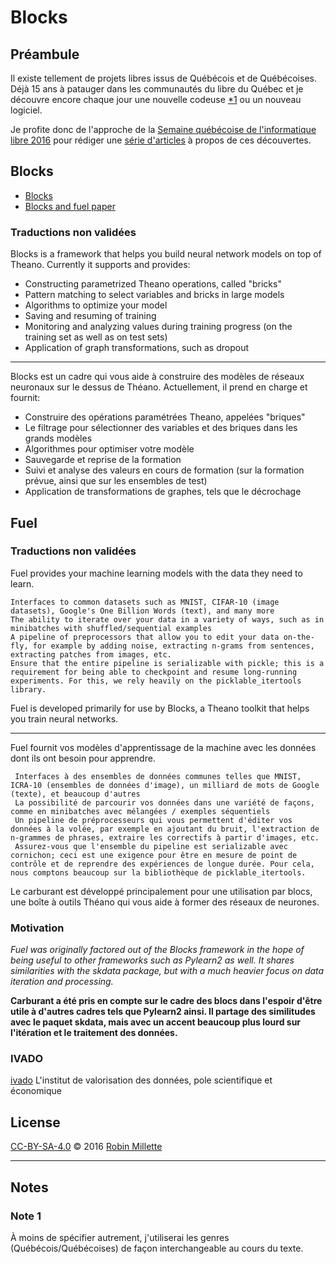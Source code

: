 # Blocks

## Préambule
Il existe tellement de projets libres issus de Québécois et de Québécoises.
Déjà 15 ans à patauger dans les communautés du libre du Québec et
je découvre encore chaque jour une nouvelle codeuse [*1][] ou un nouveau logiciel.

Je profite donc de l'approche de la
[Semaine québécoise de l'informatique libre 2016][SQIL] pour rédiger
une [série d'articles](.) à propos de ces découvertes.

## Blocks
* [Blocks][]
* [Blocks and fuel paper][]

### Traductions non validées
Blocks is a framework that helps you build neural network models on top of Theano. Currently it supports and provides:

* Constructing parametrized Theano operations, called "bricks"
* Pattern matching to select variables and bricks in large models
* Algorithms to optimize your model
* Saving and resuming of training
* Monitoring and analyzing values during training progress (on the training set as well as on test sets)
* Application of graph transformations, such as dropout

------

Blocks est un cadre qui vous aide à construire des modèles de réseaux neuronaux sur le dessus de Théano. Actuellement, il prend en charge et fournit:

* Construire des opérations paramétrées Theano, appelées "briques"
* Le filtrage pour sélectionner des variables et des briques dans les grands modèles
* Algorithmes pour optimiser votre modèle
* Sauvegarde et reprise de la formation
* Suivi et analyse des valeurs en cours de formation (sur la formation prévue, ainsi que sur les ensembles de test)
* Application de transformations de graphes, tels que le décrochage

## Fuel

### Traductions non validées

Fuel provides your machine learning models with the data they need to learn.

    Interfaces to common datasets such as MNIST, CIFAR-10 (image datasets), Google's One Billion Words (text), and many more
    The ability to iterate over your data in a variety of ways, such as in minibatches with shuffled/sequential examples
    A pipeline of preprocessors that allow you to edit your data on-the-fly, for example by adding noise, extracting n-grams from sentences, extracting patches from images, etc.
    Ensure that the entire pipeline is serializable with pickle; this is a requirement for being able to checkpoint and resume long-running experiments. For this, we rely heavily on the picklable_itertools library.

Fuel is developed primarily for use by Blocks, a Theano toolkit that helps you train neural networks.

------

Fuel fournit vos modèles d'apprentissage de la machine avec les données dont ils ont besoin pour apprendre.

     Interfaces à des ensembles de données communes telles que MNIST, ICRA-10 (ensembles de données d'image), un milliard de mots de Google (texte), et beaucoup d'autres
     La possibilité de parcourir vos données dans une variété de façons, comme en minibatches avec mélangées / exemples séquentiels
     Un pipeline de préprocesseurs qui vous permettent d'éditer vos données à la volée, par exemple en ajoutant du bruit, l'extraction de n-grammes de phrases, extraire les correctifs à partir d'images, etc.
     Assurez-vous que l'ensemble du pipeline est serializable avec cornichon; ceci est une exigence pour être en mesure de point de contrôle et de reprendre des expériences de longue durée. Pour cela, nous comptons beaucoup sur la bibliothèque de picklable_itertools.

Le carburant est développé principalement pour une utilisation par blocs, une boîte à outils Théano qui vous aide à former des réseaux de neurones.


### Motivation

*Fuel was originally factored out of the Blocks framework in the hope of being useful to other frameworks such as Pylearn2 as well. It shares similarities with the skdata package, but with a much heavier focus on data iteration and processing.*

**Carburant a été pris en compte sur le cadre des blocs dans l'espoir d'être utile à d'autres cadres tels que Pylearn2 ainsi. Il partage des similitudes avec le paquet skdata, mais avec un accent beaucoup plus lourd sur l'itération et le traitement des données.**

### IVADO
[ivado][] L'institut de valorisation des données, pole scientifique et économique


## License
[CC-BY-SA-4.0][] © 2016 [Robin Millette][]

------

## Notes
### Note 1
À moins de spécifier autrement, j'utiliserai les genres (Québécois/Québécoises)
de façon interchangeable au cours du texte.

[*1]: #note-1
[SQIL]: <http://2016.sqil.info/>
[CC-BY-SA-4.0]: cc-by-sa.md
[Robin Millette]: <http://robin.millette.info/>
[mila-udem]: <https://github.com/mila-udem>
[Blocks]: <https://github.com/mila-udem/blocks>
[kastnerkyle]: <https://github.com/kastnerkyle>
[kastnerkyle/Blocks]: <https://github.com/kastnerkyle/blocks>
[Blocks and fuel paper]: <http://arxiv.org/abs/1506.00619>
[mila]: <https://mila.umontreal.ca/>
[mila-en]: <https://mila.umontreal.ca/en/>
[mila-summerschool2016]: <https://github.com/mila-udem/summerschool2016>
[Alex Wiltschko]: <https://github.com/alexbw>
[Frédéric Bastien]: <https://github.com/nouiz>
[Pascal Lamblin]: <https://github.com/lamblin>
[Laboratoire d'Informatique des Systèmes Adaptatifs]: <https://github.com/lisa-lab>
[ivado]: <http://ivado.ca/>